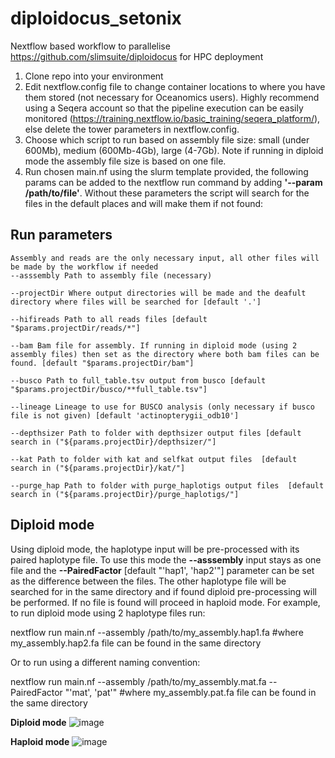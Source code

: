 # diploidocus_setonix

Nextflow based workflow to parallelise https://github.com/slimsuite/diploidocus for HPC deployment


1. Clone repo into your environment
2. Edit nextflow.config file to change container locations to where you have them stored (not necessary for Oceanomics users). Highly recommend using a Seqera account so that the pipeline execution can be easily monitored (https://training.nextflow.io/basic_training/seqera_platform/), else delete the tower parameters in nextflow.config.
3. Choose which script to run based on assembly file size: small (under 600Mb), medium (600Mb-4Gb), large (4-7Gb). Note if running in diploid mode the assembly file size is based on one file.
5. Run chosen main.nf using the slurm template provided, the following params can be added to the nextflow run command by adding **'--param /path/to/file'**. Without these parameters the script will search for the files in the default places and will make them if not found:

## Run parameters
   
```
Assembly and reads are the only necessary input, all other files will be made by the workflow if needed
--asssembly Path to assembly file (necessary) 

--projectDir Where output directories will be made and the deafult directory where files will be searched for [default '.']

--hifireads Path to all reads files [default "$params.projectDir/reads/*"]

--bam Bam file for assembly. If running in diploid mode (using 2 assembly files) then set as the directory where both bam files can be found. [default "$params.projectDir/bam"]

--busco Path to full_table.tsv output from busco [default "$params.projectDir/busco/**full_table.tsv"]

--lineage Lineage to use for BUSCO analysis (only necessary if busco file is not given) [default 'actinopterygii_odb10']

--depthsizer Path to folder with depthsizer output files [default search in ("${params.projectDir}/depthsizer/"]

--kat Path to folder with kat and selfkat output files  [default search in ("${params.projectDir}/kat/"]

--purge_hap Path to folder with purge_haplotigs output files  [default search in ("${params.projectDir}/purge_haplotigs/"]
```




## Diploid mode

Using diploid mode, the haplotype input will be pre-processed with its paired haplotype file. To use this mode the **--asssembly** input stays as one file and the **--PairedFactor** [default "'hap1', 'hap2'"] parameter can be set as the difference between the files. The other haplotype file will be searched for in the same directory and if found diploid pre-processing will be performed. If no file is found will proceed in haploid mode. For example, to run diploid mode using 2 haplotype files run: 

nextflow run main.nf --assembly /path/to/my_assembly.hap1.fa    #where my_assembly.hap2.fa file can be found in the same directory

Or to run using a different naming convention:

nextflow run main.nf --assembly /path/to/my_assembly.mat.fa --PairedFactor "'mat', 'pat'"   #where my_assembly.pat.fa file can be found in the same directory



**Diploid mode**
![image](https://github.com/jadedavis5/diploidocus_nextflow_HPC/assets/111946376/b1d16824-4b50-47ef-a8c1-42a958b53ed4)

**Haploid mode**
![image](https://github.com/jadedavis5/diploidocus_nextflow_HPC/assets/111946376/c894483d-dc88-4ebe-9673-3b3ed69d73bc)





